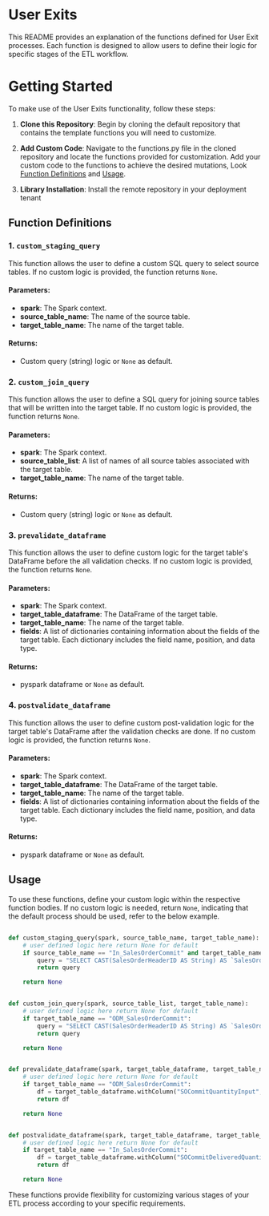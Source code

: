 # User Exits
This README provides an explanation of the functions defined for User Exit processes. Each function is designed to allow users to define their logic for specific stages of the ETL workflow.

# Getting Started
To make use of the User Exits functionality, follow these steps:
1.	**Clone this Repository**: Begin by cloning the default repository that contains the template functions you will need to customize.

2.	**Add Custom Code**: Navigate to the functions.py file in the cloned repository and locate the functions provided for customization. Add your custom code to the functions to achieve the desired mutations, Look [Function Definitions](##-Function-Definitions) and [Usage](##-Usage).

3.	**Library Installation**: Install the remote repository in your deployment tenant

## Function Definitions

### 1. `custom_staging_query`

This function allows the user to define a custom SQL query to select source tables. If no custom logic is provided, the function returns `None`.

#### Parameters:
- **spark**: The Spark context.
- **source_table_name**: The name of the source table.
- **target_table_name**: The name of the target table.

#### Returns:
- Custom query (string) logic or `None` as default.

### 2. `custom_join_query`

This function allows the user to define a SQL query for joining source tables that will be written into the target table. If no custom logic is provided, the function returns `None`.

#### Parameters:
- **spark**: The Spark context.
- **source_table_list**: A list of names of all source tables associated with the target table.
- **target_table_name**: The name of the target table.

#### Returns:
- Custom query (string) logic or `None` as default.

### 3. `prevalidate_dataframe`

This function allows the user to define custom logic for the target table's DataFrame before the all validation checks. If no custom logic is provided, the function returns `None`.

#### Parameters:
- **spark**: The Spark context.
- **target_table_dataframe**: The DataFrame of the target table.
- **target_table_name**: The name of the target table.
- **fields**: A list of dictionaries containing information about the fields of the target table. Each dictionary includes the field name, position, and data type.

#### Returns:
- pyspark dataframe or `None` as default.

### 4. `postvalidate_dataframe`

This function allows the user to define custom post-validation logic for the target table's DataFrame after the validation checks are done. If no custom logic is provided, the function returns `None`.

#### Parameters:
- **spark**: The Spark context.
- **target_table_dataframe**: The DataFrame of the target table.
- **target_table_name**: The name of the target table.
- **fields**: A list of dictionaries containing information about the fields of the target table. Each dictionary includes the field name, position, and data type.

#### Returns:
- pyspark dataframe or `None` as default.

## Usage

To use these functions, define your custom logic within the respective function bodies. If no custom logic is needed, return `None`, indicating that the default process should be used, refer to the below example.

```python

def custom_staging_query(spark, source_table_name, target_table_name):
    # user defined logic here return None for default
    if source_table_name == "In_SalesOrderCommit" and target_table_name == "ODM_SalesOrderCommit":
        query = "SELECT CAST(SalesOrderHeaderID AS String) AS `SalesOrderHeaderID`, CAST(SalesOrderLineID AS String) AS `SalesOrderLineID`, CAST(Item AS String) AS `Item`, CAST(Location AS String) AS `Location`, CAST(Account AS String) AS `Account`, CAST(Region AS String) AS `Region`, CAST(Channel AS String) AS `Channel`, CAST(SOCommitActualDeliveryDateInput AS String) AS `SOCommitActualDeliveryDateInput`, CAST(SOCommitDeliveredQuantityInput AS Double) AS `SOCommitDeliveredQuantityInput`, CAST(SOCommitQuantityInput AS Double) AS `SOCommitQuantityInput`, CAST(SOCommitStatusInput AS String) AS `SOCommitStatusInput`, CAST(SOCommitTypeInput AS String) AS `SOCommitTypeInput` FROM In_SalesOrderCommit WHERE is_valid IN (1, -1) AND CAST(SOCommitDeliveredQuantityInput AS Double) > 100;"
        return query

    return None


def custom_join_query(spark, source_table_list, target_table_name):
    # user defined logic here return None for default
    if target_table_name == "ODM_SalesOrderCommit":
        query = "SELECT CAST(SalesOrderHeaderID AS String) AS `SalesOrderHeaderID`, CAST(SalesOrderLineID AS String) AS `SalesOrderLineID`, CAST(Item AS String) AS `Item`, CAST(Location AS String) AS `Location`, CAST(Account AS String) AS `Account`, CAST(Region AS String) AS `Region`, CAST(Channel AS String) AS `Channel`, CAST(SOCommitActualDeliveryDateInput AS String) AS `SOCommitActualDeliveryDateInput`, CAST(SOCommitDeliveredQuantityInput AS Double) AS `SOCommitDeliveredQuantityInput`, CAST(SOCommitQuantityInput AS Double) AS `SOCommitQuantityInput`, CAST(SOCommitStatusInput AS String) AS `SOCommitStatusInput`, CAST(SOCommitTypeInput AS String) AS `SOCommitTypeInput` FROM In_SalesOrderCommit_temp WHERE SOCommitDeliveredQuantityInput < 450;"
        return query

    return None


def prevalidate_dataframe(spark, target_table_dataframe, target_table_name, fields):
    # user defined logic here return None for default
    if target_table_name == "ODM_SalesOrderCommit":
        df = target_table_dataframe.withColumn("SOCommitQuantityInput", col("SOCommitQuantityInput") + 10)
        return df

    return None


def postvalidate_dataframe(spark, target_table_dataframe, target_table_name, fields):
    # user defined logic here return None for default
    if target_table_name == "In_SalesOrderCommit":
        df = target_table_dataframe.withColumn("SOCommitDeliveredQuantityInput", round(col("SOCommitDeliveredQuantityInput").cast("double"), 0).cast("string"))
        return df

    return None
```

These functions provide flexibility for customizing various stages of your ETL process according to your specific requirements.